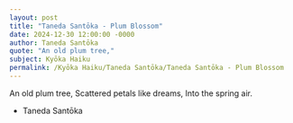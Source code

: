 ```yaml
---
layout: post
title: "Taneda Santōka - Plum Blossom"
date: 2024-12-30 12:00:00 -0000
author: Taneda Santōka
quote: "An old plum tree,"
subject: Kyōka Haiku
permalink: /Kyōka Haiku/Taneda Santōka/Taneda Santōka - Plum Blossom
---
```


An old plum tree,
Scattered petals like dreams,
Into the spring air.

- Taneda Santōka
